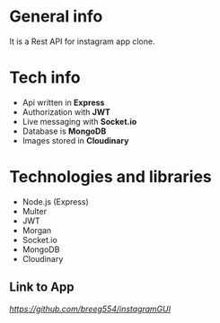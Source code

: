 # General info
It is a Rest API for instagram app clone. 

# Tech info
- Api written in **Express**
- Authorization with **JWT**
- Live messaging with **Socket.io**
- Database is **MongoDB**
- Images stored in **Cloudinary**

# Technologies and libraries

- Node.js (Express)
- Multer
- JWT
- Morgan
- Socket.io
- MongoDB
- Cloudinary

## Link to App 
*https://github.com/breeg554/instagramGUI*

   
